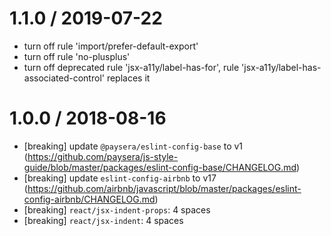 1.1.0 / 2019-07-22
==================
  - turn off rule 'import/prefer-default-export'
  - turn off rule 'no-plusplus'
  - turn off deprecated rule 'jsx-a11y/label-has-for', rule 'jsx-a11y/label-has-associated-control' replaces it

1.0.0 / 2018-08-16
==================
  - [breaking] update `@paysera/eslint-config-base` to v1 (https://github.com/paysera/js-style-guide/blob/master/packages/eslint-config-base/CHANGELOG.md)
  - [breaking] update `eslint-config-airbnb` to v17 (https://github.com/airbnb/javascript/blob/master/packages/eslint-config-airbnb/CHANGELOG.md)
  - [breaking] `react/jsx-indent-props`: 4 spaces
  - [breaking] `react/jsx-indent`: 4 spaces
